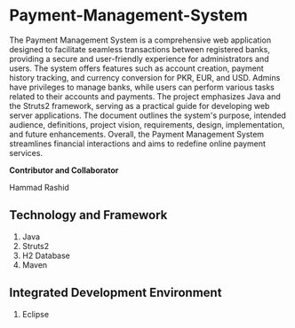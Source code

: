 # Payment-Management-System

The Payment Management System is a comprehensive web application
designed to facilitate seamless transactions between registered banks,
providing a secure and user-friendly experience for administrators and
users. The system offers features such as account creation, payment
history tracking, and currency conversion for PKR, EUR, and USD. Admins
have privileges to manage banks, while users can perform various tasks
related to their accounts and payments. The project emphasizes Java and
the Struts2 framework, serving as a practical guide for developing web
server applications. The document outlines the system\'s purpose,
intended audience, definitions, project vision, requirements, design,
implementation, and future enhancements. Overall, the Payment Management
System streamlines financial interactions and aims to redefine online
payment services.

**Contributor and Collaborator**

Hammad Rashid

## Technology and Framework
  1. Java
  2. Struts2
  3. H2 Database
  4. Maven

## Integrated Development Environment
  1. Eclipse




